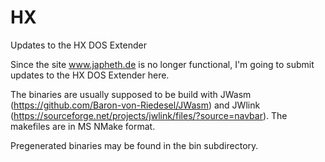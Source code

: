 # HX
Updates to the HX DOS Extender

Since the site www.japheth.de is no longer functional, I'm going to submit updates to the HX DOS Extender here.

The binaries are usually supposed to be build with JWasm (https://github.com/Baron-von-Riedesel/JWasm) and JWlink (https://sourceforge.net/projects/jwlink/files/?source=navbar). The makefiles are in MS NMake format.

Pregenerated binaries may be found in the bin subdirectory.
